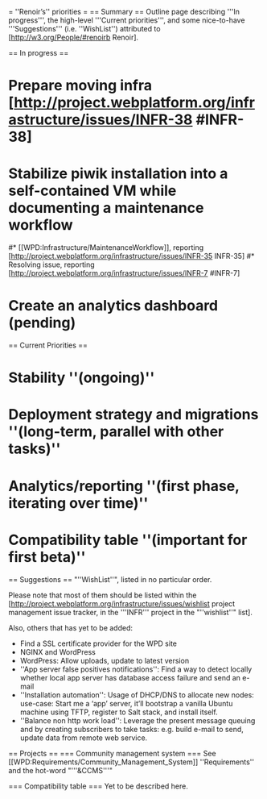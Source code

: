 = ''Renoir’s'' priorities =
== Summary ==
Outline page describing '''In progress''', the high-level '''Current priorities''', and some nice-to-have '''Suggestions''' (i.e. ''WishList'') attributed to  [http://w3.org/People/#renoirb Renoir].

== In progress ==
# Prepare moving infra [http://project.webplatform.org/infrastructure/issues/INFR-38 #INFR-38]
# Stabilize piwik installation into a self-contained VM while documenting a maintenance workflow
#* [[WPD:Infrastructure/MaintenanceWorkflow]], reporting [http://project.webplatform.org/infrastructure/issues/INFR-35 INFR-35]
#* Resolving issue, reporting [http://project.webplatform.org/infrastructure/issues/INFR-7 #INFR-7]
# Create an analytics dashboard (pending)

== Current Priorities ==
# Stability ''(ongoing)''
# Deployment strategy and migrations ''(long-term, parallel with other tasks)''
# Analytics/reporting ''(first phase, iterating over time)''
# Compatibility table ''(important for first beta)''

== Suggestions ==
"''WishList''", listed in no particular order.

Please note that most of them should be listed within the [http://project.webplatform.org/infrastructure/issues/wishlist project management issue tracker, in the '''INFR''' project in the "''wishlist''" list].

Also, others that has yet to be added:
* Find a SSL certificate provider for the WPD site
* NGINX and WordPress
* WordPress: Allow uploads, update to latest version
* ''App server false positives notifications'': Find a way to detect locally whether local app server has database access failure and send an e-mail
* ''Installation automation'':  Usage of DHCP/DNS to allocate new nodes: <br/>use-case: Start me a ‘app’ server, it’ll bootstrap a vanilla Ubuntu machine using TFTP, register to Salt stack, and install itself.
* ''Balance non http work load'': Leverage the present message queuing and by creating subscribers to take tasks: e.g. build e-mail to send, update data from remote web service.



== Projects ==
=== Community management system ===
See [[WPD:Requirements/Community_Management_System]] ''Requirements'' and the hot-word "'''&CCMS'''"

=== Compatibility table ===
Yet to be described here.